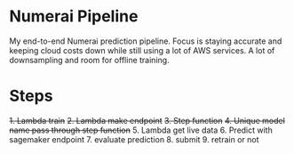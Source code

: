 # Numerai Pipeline

My end-to-end Numerai prediction pipeline. Focus is staying accurate and keeping cloud costs down while still using a lot of AWS services. A lot of downsampling and room for offline training.

# Steps
~~1. Lambda train~~
~~2. Lambda make endpoint~~
~~3. Step function~~
~~4. Unique model name pass through step function~~
5. Lambda get live data
6. Predict with sagemaker endpoint
7. evaluate prediction
8. submit
9. retrain or not